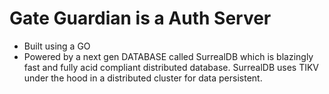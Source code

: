 # Gate Guardian is a Auth Server

- Built using a GO
- Powered by a next gen DATABASE called SurrealDB which is blazingly fast and fully acid compliant distributed database. SurrealDB uses TIKV under the hood in a distributed cluster for data persistent.
